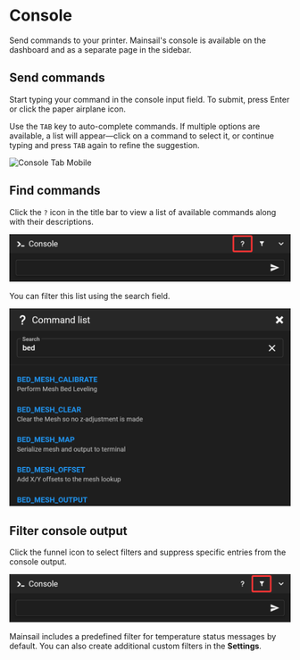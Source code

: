 # Console

Send commands to your printer. Mainsail's console is available on the dashboard and as a separate page in the sidebar.

## Send commands

Start typing your command in the console input field. To submit, press Enter or click the paper airplane icon.

Use the `TAB` key to auto-complete commands. If multiple options are available, a list will appear—click on a command to select it, or continue typing and press `TAB` again to refine the suggestion.

![Console Tab Mobile](../images/features/console-tab.avif)

## Find commands

Click the `?` icon in the title bar to view a list of available commands along with their descriptions.

![Console Command Question Mark](../images/features/console-questionmark.png)

You can filter this list using the search field.

![Console Command List](../images/features/console-complete.png)

## Filter console output

Click the funnel icon to select filters and suppress specific entries from the console output.

![Console Command Filter](../images/features/console-filter.png)

Mainsail includes a predefined filter for temperature status messages by default. You can also create additional custom filters in the **Settings**.
